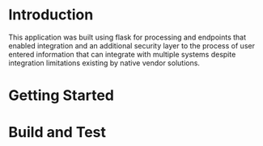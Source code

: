 # Introduction 
This application was built using flask for processing and endpoints that enabled integration and an additional security layer to the process of user entered information that can integrate with multiple systems despite integration limitations existing by native vendor solutions. 

# Getting Started

# Build and Test

